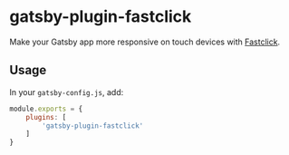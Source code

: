 # gatsby-plugin-fastclick

Make your Gatsby app more responsive on touch devices with [Fastclick](https://github.com/ftlabs/fastclick).

## Usage

In your `gatsby-config.js`, add:

```javascript
module.exports = {
	plugins: [
		'gatsby-plugin-fastclick'
	]
}
```